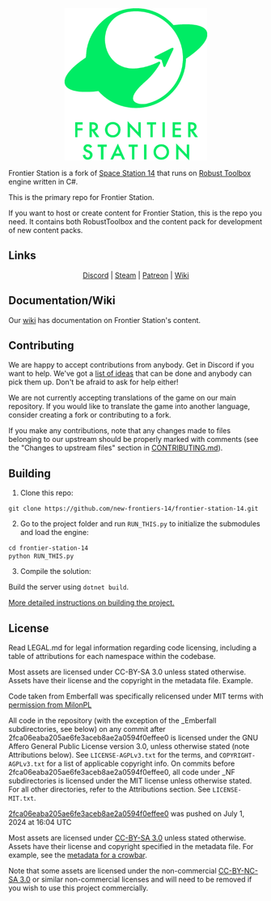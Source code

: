 <div class="header" align="center">
<img alt="Frontier Station" height="300" src="https://github.com/new-frontiers-14/frontier-station-14/blob/master/Resources/Textures/_NF/Logo/logo.png?raw=true" />
</div>

Frontier Station is a fork of [Space Station 14](https://github.com/space-wizards/space-station-14) that runs on [Robust Toolbox](https://github.com/space-wizards/RobustToolbox) engine written in C#.

This is the primary repo for Frontier Station.

If you want to host or create content for Frontier Station, this is the repo you need. It contains both RobustToolbox and the content pack for development of new content packs.

## Links

<div class="header" align="center">

[Discord](https://discord.gg/tpuAT7d3zm/) | [Steam](https://store.steampowered.com/app/1255460/Space_Station_14/) | [Patreon](https://www.patreon.com/frontierstation14) | [Wiki](https://frontierstation.wiki.gg/)

</div>

## Documentation/Wiki

Our [wiki](https://frontierstation.wiki.gg/) has documentation on Frontier Station's content.

## Contributing

We are happy to accept contributions from anybody. Get in Discord if you want to help. We've got a [list of ideas](https://discord.com/channels/1123826877245694004/1127017858833068114) that can be done and anybody can pick them up. Don't be afraid to ask for help either!

We are not currently accepting translations of the game on our main repository. If you would like to translate the game into another language, consider creating a fork or contributing to a fork.

If you make any contributions, note that any changes made to files belonging to our upstream should be properly marked with comments (see the "Changes to upstream files" section in [CONTRIBUTING.md](https://github.com/new-frontiers-14/frontier-station-14/blob/master/CONTRIBUTING.md)).

## Building

1. Clone this repo:
```shell
git clone https://github.com/new-frontiers-14/frontier-station-14.git
```
2. Go to the project folder and run `RUN_THIS.py` to initialize the submodules and load the engine:
```shell
cd frontier-station-14
python RUN_THIS.py
```
3. Compile the solution:

Build the server using `dotnet build`.

[More detailed instructions on building the project.](https://docs.spacestation14.com/en/general-development/setup.html)

## License

Read LEGAL.md for legal information regarding code licensing, including a table of attributions for each namespace within the codebase.

Most assets are licensed under CC-BY-SA 3.0 unless stated otherwise. Assets have their license and the copyright in the metadata file. Example.

Code taken from Emberfall was specifically relicensed under MIT terms with [permission from MilonPL](https://github.com/new-frontiers-14/frontier-station-14/pull/3607)

All code in the repository (with the exception of the _Emberfall subdirectories, see below) on any commit after 2fca06eaba205ae6fe3aceb8ae2a0594f0effee0 is licensed under the GNU Affero General Public License version 3.0, unless otherwise stated (note Attributions below). See `LICENSE-AGPLv3.txt` for the terms, and `COPYRIGHT-AGPLv3.txt` for a list of applicable copyright info.
On commits before 2fca06eaba205ae6fe3aceb8ae2a0594f0effee0, all code under _NF subdirectories is licensed under the MIT license unless otherwise stated. For all other directories, refer to the Attributions section. See `LICENSE-MIT.txt`.

[2fca06eaba205ae6fe3aceb8ae2a0594f0effee0](https://github.com/new-frontiers-14/frontier-station-14/commit/2fca06eaba205ae6fe3aceb8ae2a0594f0effee0) was pushed on July 1, 2024 at 16:04 UTC

Most assets are licensed under [CC-BY-SA 3.0](https://creativecommons.org/licenses/by-sa/3.0/) unless stated otherwise. Assets have their license and copyright specified in the metadata file. For example, see the [metadata for a crowbar](https://github.com/new-frontiers-14/frontier-station-14/blob/master/Resources/Textures/Objects/Tools/crowbar.rsi/meta.json).

Note that some assets are licensed under the non-commercial [CC-BY-NC-SA 3.0](https://creativecommons.org/licenses/by-nc-sa/3.0/) or similar non-commercial licenses and will need to be removed if you wish to use this project commercially.
